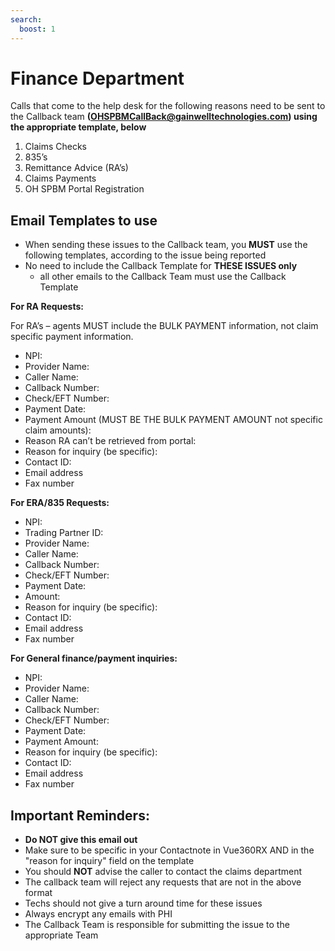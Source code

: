 ```yaml
---
search:
  boost: 1
---
```


# Finance Department

 Calls that come to the help desk for the following reasons need to be sent to the Callback team **(OHSPBMCallBack@gainwelltechnologies.com) using the appropriate template, below** 
  
 
1. Claims Checks 
2. 835’s 
3. Remittance Advice (RA’s) 
4. Claims Payments 
5. OH SPBM Portal Registration 


## Email Templates to use 

- When sending these issues to the Callback team, you **MUST** use the following templates, according to the issue being reported
- No need to include the Callback Template for **THESE ISSUES only**
  - all other emails to the Callback Team must use the Callback Template
  

**For RA Requests:**

For RA’s – agents MUST include the BULK PAYMENT information, not claim specific payment information.

- NPI:
- Provider Name:
- Caller Name:
- Callback Number:
- Check/EFT Number:
- Payment Date:
- Payment Amount (MUST BE THE BULK PAYMENT AMOUNT not specific claim amounts):
- Reason RA can’t be retrieved from portal:
- Reason for inquiry (be specific):
- Contact ID:
- Email address
- Fax number

**For ERA/835 Requests:**

- NPI:
- Trading Partner ID:
- Provider Name:
- Caller Name:
- Callback Number:
- Check/EFT Number:
- Payment Date:
- Amount:
- Reason for inquiry (be specific):
- Contact ID:
- Email address
- Fax number
 
**For General finance/payment inquiries:**

- NPI:
- Provider Name:
- Caller Name:
- Callback Number:
- Check/EFT Number:
- Payment Date:
- Payment Amount:
- Reason for inquiry (be specific):
- Contact ID:
- Email address
- Fax number

## Important Reminders:
- **Do NOT give this email out**
- Make sure to be specific in your Contactnote in Vue360RX AND in the "reason for inquiry" field on the template
- You should **NOT** advise the caller to contact the claims department
- The callback team will reject any requests that are not in the above format
- Techs should not give a turn around time for these issues
- Always encrypt any emails with PHI
- The Callback Team is responsible for submitting the issue to the appropriate Team


